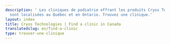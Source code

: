 ```yaml
---
description: ' Les cliniques de podiatrie offrant les produits Cryos Technologies
  sont localisées au Québec et en Ontario. Trouvez une clinique.'
layout: index
title: Cryos Technologies | Find a clinic in Canada
translatedslug: en/find-a-clinic
type: trouver-une-clinique
---
```


